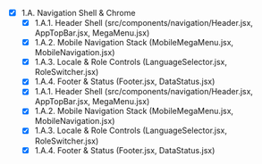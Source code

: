   - [x] 1.A. Navigation Shell & Chrome
    - [x] 1.A.1. Header Shell (src/components/navigation/Header.jsx, AppTopBar.jsx, MegaMenu.jsx)
    - [x] 1.A.2. Mobile Navigation Stack (MobileMegaMenu.jsx, MobileNavigation.jsx)
    - [x] 1.A.3. Locale & Role Controls (LanguageSelector.jsx, RoleSwitcher.jsx)
    - [x] 1.A.4. Footer & Status (Footer.jsx, DataStatus.jsx)
    - [x] 1.A.1. Header Shell (src/components/navigation/Header.jsx, AppTopBar.jsx, MegaMenu.jsx)
    - [x] 1.A.2. Mobile Navigation Stack (MobileMegaMenu.jsx, MobileNavigation.jsx)
    - [x] 1.A.3. Locale & Role Controls (LanguageSelector.jsx, RoleSwitcher.jsx)
    - [x] 1.A.4. Footer & Status (Footer.jsx, DataStatus.jsx)
